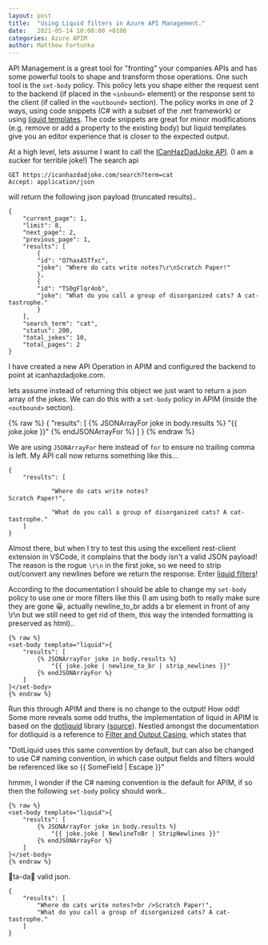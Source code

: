 ```yaml
---
layout: post
title:  "Using Liquid filters in Azure API Management."
date:   2021-05-14 10:00:00 +0100
categories: Azure APIM
author: Matthew Fortunka
---
```


API Management is a great tool for "fronting" your companies APIs and has some powerful tools to shape and transform those operations.  One such tool is the `set-body` policy.  This policy lets you shape either the request sent to the backend (if placed in the `<inbound>` element) or the response sent to the client (if called in the `<outbound>` section).
The policy works in one of 2 ways, using code snippets (C# with a subset of the .net framework) or using [liquid templates](https://shopify.github.io/liquid/basics/introduction/).  The code snippets are great for minor modifications (e.g. remove or add a property to the existing body) but liquid templates give you an editor experience that is closer to the expected output.

At a high level, lets assume I want to call the [ICanHazDadJoke API](https://icanhazdadjoke.com/api).  (I am a sucker for terrible joke!)
The search api

    GET https://icanhazdadjoke.com/search?term=cat
    Accept: application/json

will return the following json payload (truncated results)..

    {
        "current_page": 1,
        "limit": 8,
        "next_page": 2,
        "previous_page": 1,
        "results": [
            {
            "id": "O7haxA5Tfxc",
            "joke": "Where do cats write notes?\r\nScratch Paper!"
            },
            {
            "id": "TS0gFlqr4ob",
            "joke": "What do you call a group of disorganized cats? A cat-tastrophe."
            }
        ],
        "search_term": "cat",
        "status": 200,
        "total_jokes": 10,
        "total_pages": 2
    }

I have created a new API Operation in APIM and configured the backend to point at icanhazdadjoke.com.

lets assume instead of returning this object we just want to return a json array of the jokes.  We can do this with a `set-body` policy in APIM (inside the `<outbound>` section).

{% raw %}
    <set-body template="liquid">{
        "results": [
            {% JSONArrayFor joke in body.results %}
                "{{ joke.joke }}"
            {% endJSONArrayFor %}
        ]
    }</set-body>
{% endraw %}

We are using `JSONArrayFor` here instead of `for` to ensure no trailing comma is left.
My API call now returns something like this...

    {
        "results": [
                      
                "Where do cats write notes?
    Scratch Paper!",
            
                "What do you call a group of disorganized cats? A cat-tastrophe." 
        ]
    }

Almost there, but when I try to test this using the excellent rest-client extension in VSCode, it complains that the body isn't a valid JSON payload!  The reason is the rogue `\r\n` in the first joke, so we need to strip out/convert any newlines before we return the response.  Enter [liquid filters](https://shopify.github.io/liquid/filters/newline_to_br/)! 

According to the documentation I should be able to change my `set-body` policy to use one or more filters like this (I am using both to really make sure they are gone 😀, actually newline_to_br adds a br element in front of any \r\n but we still need to get rid of them, this way the intended formatting is preserved as html)..

    {% raw %}
    <set-body template="liquid">{
        "results": [
            {% JSONArrayFor joke in body.results %}
                "{{ joke.joke | newline_to_br | strip_newlines }}"
            {% endJSONArrayFor %}
        ]
    }</set-body>
    {% endraw %}

Run this through APIM and there is no change to the output!  How odd!
Some more  reveals some odd truths, the implementation of liquid in APIM is based on the [dotliquid](https://github.com/dotliquid/dotliquid) library ([source](https://azure.microsoft.com/en-gb/blog/deep-dive-on-set-body-policy/?ref=msdn)).  Nestled amongst the documentation for dotliquid is a reference to [Filter and Output Casing](https://github.com/dotliquid/dotliquid/wiki/DotLiquid-for-Designers#filter-and-output-casing), which states that 

"DotLiquid uses this same convention by default, but can also be changed to use C# naming convention, in which case output fields and filters would be referenced like so {{ SomeField | Escape }}"

hmmm, I wonder if the C# naming convention is the default for APIM, if so then the following `set-body` policy should work..

    {% raw %}
    <set-body template="liquid">{
        "results": [
            {% JSONArrayFor joke in body.results %}
                "{{ joke.joke | NewlineToBr | StripNewlines }}"
            {% endJSONArrayFor %}
        ]
    }</set-body>
    {% endraw %}

🎉ta-da🎉 valid json.

    {
        "results": [
            "Where do cats write notes?<br />Scratch Paper!",
            "What do you call a group of disorganized cats? A cat-tastrophe."
        ]
    }

